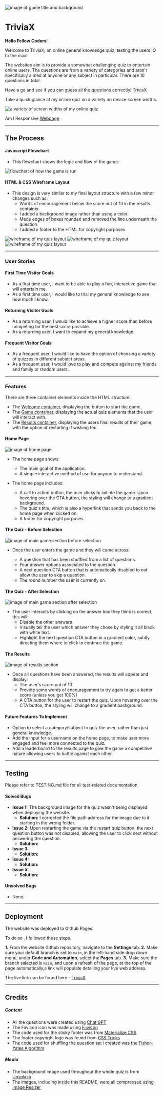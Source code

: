 ![image of game title and background](/assets/readme-imgs/game-title.webp)

# TriviaX

**Hello Fellow Coders**!

Welcome to TriviaX, an online general knowledge quiz, testing the users IQ to the max!

The websites aim is to provide a somewhat challenging quiz to entertain online users. The questions are from a variety of categories and aren't specifically aimed at anyone or any subject in particular. There are 10 questions in total.

Have a go and see if you can guess all the questions correctly! [TriviaX](https://cjphawes.github.io/multiple-choice-quiz/)

Take a quick glance at my online quiz on a variety on device screen widths.

![a variety of screen widths of my online quiz](/assets/readme-imgs/am-i-responsive-devices.png)

Am I Responsive [Webpage](https://ui.dev/amiresponsive?url=https://cjphawes.github.io/multiple-choice-quiz/)

---

## The Process

#### Javascript Flowchart

- This flowchart shows the logic and flow of the game.

![flowchart of how the game is run](/assets/readme-imgs/js-flowchart-for-quiz.webp)

#### HTML & CSS Wireframe Layout

- This design is very similar to my final layout structure with a few minor changes such as:
  - Words of encouragement below the score out of 10 in the results container.
  - I added a background image rather than using a color.
  - Made edges of boxes rounded and removed the line underneath the question.
  - I added a footer to the HTML for copyright purposes

![wireframe of my quiz layout](/assets/readme-imgs/home-screen-container-wf.png)
![wireframe of my quiz layout](/assets/readme-imgs/game-container-wf.png)
![wireframe of my quiz layout](/assets/readme-imgs/results-container-wf.png)

---

### User Stories

#### First Time Visitor Goals

- As a first time user, I want to be able to play a fun, interactive game that will entertain me.
- As a first time user, I would like to trial my general knowledge to see how much I know.

#### Returning Visitor Goals

- As a returning user, I would like to achieve a higher score than before competing for the best score possible.
- As a returning user, I want to expand my general knowledge.

#### Frequent Visitor Goals

- As a frequent user, I would like to have the option of choosing a variety of quizzes in different subject areas.
- As a frequent user, I would love to play and compete against my friends and family or random users.

---

### Features

There are three container elements inside the HTML structure:

- The [Welcome container](#home-page), displaying the button to start the game.
- The [Game container](#the-quiz---before-selection), displaying the actual quiz elements that the user will interact with.
- The [Results container](#the-results), displaying the users final results of their game, with the option of restarting if wishing too.

#### Home Page

![image of home page](/assets/readme-imgs/home-page.webp)

- The home page shows:

  - The main goal of the application.
  - A simple interactive method of use for anyone to understand.

- The home page includes:
  - A call to action button, the user clicks to initiate the game. Upon hovering over the CTA button, the styling will change to a gradient background.
  - The quiz's title, which is also a hyperlink that sends you back to the home page when clicked on.
  - A footer for copyright purposes.

#### The Quiz - Before Selection

![image of main game section before selection](/assets/readme-imgs/main-game-section-before-selection.webp)

- Once the user enters the game and they will come across:

  - A question that has been shuffled from a list of questions.
  - Four answer options associated to the question.
  - A next question CTA button that is automatically disabled to not allow the user to skip a question.
  - The round number the user is currently on.

#### The Quiz - After Selection

![image of main game section after selection](/assets/readme-imgs/main-game-section-after-selection.webp)

- The user interacts by clicking on the answer box they think is correct, this will:
  - Disable the other answers
  - Visually tell the user which answer they chose by styling it all black with white text.
  - Highlight the next question CTA button in a gradient color, subtly directing them where to click to continue the game.

#### The Results

![image of results section](/assets/readme-imgs/game-results-section.webp)

- Once all questions have been answered, the results will appear and display:
  - The user's score out of 10.
  - Provide some words of encouragement to try again to get a better score (unless you get 100%)
  - A CTA button for the user to restart the quiz. Upon hovering over the CTA button, the styling will change to a gradient background.

#### Future Features To Implement

- Option to select a category/subject to quiz the user, rather than just general knowledge.
- Add the input for a username on the home page, to make user more engaged and feel more connected to the quiz.
- Add a leaderboard to the results page to give the game a competitive nature allowing users to battle against each other.

---

## Testing

Please refer to TESTING.md file for all test-related documentation.

#### Solved Bugs

- **Issue 1:** The background image for the quiz wasn't being displayed when deploying the website.
  - **Solution:** I corrected the file path address for the image due to it starting in the wrong folder.
- **Issue 2:** Upon restarting the game via the restart quiz button, the next question button was not disabled, allowing the user to click next without answering the question.
  - **Solution:**
- **Issue 3:**
  - **Solution:**
- **Issue 4:**
  - **Solution:**
- **Issue 5:**
  - **Solution:**

#### Unsolved Bugs

- None.

---

## Deployment

The website was deployed to Github Pages.

To do so , I followed these steps.

**1.** From the website Github repository, navigate to the **Settings** tab.
**2.** Make sure your default branch is set to `main`, in the left-hand side drop down menu, under **Code and Automation**, select the **Pages** tab.
**3.** Make sure the branch selected is `main`, and upon a refresh of the page, at the top of the page automatically,a link will populate detailing your live web address.

The live link can be found here - [TriviaX](https://cjphawes.github.io/multiple-choice-quiz/)

---

## Credits

##### Content

- All the questions were created using [Chat GPT](https://chat.openai.com/auth/login?sso)
- The Favicon icon was made using [Favicon](https://favicon.io/favicon-generator/)
- The code used for the sticky footer was from [Materialize CSS](https://materializecss.com/footer.html)
- The footer copyright logo was found from [CSS Tricks](https://css-tricks.com/snippets/html/glyphs/)
- The code used for shuffling the question set i created was the [Fisher-Yates Algorithm](https://stackoverflow.com/questions/59810241/how-to-fisher-yates-shuffle-a-javascript-array)

##### Media

- The background image used throughout the whole quiz is from [Unsplash](https://unsplash.com/photos/open-book-lot-Oaqk7qqNh_c)
- The images, including inside this README, were all compressed using [Image Resizer](https://imageresizer.com/)
